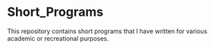 Short_Programs
==============

This repository contains short programs that I have written for various academic or recreational purposes.

